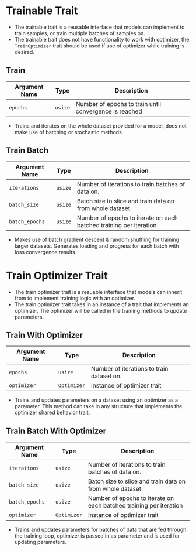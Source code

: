 # Trainable Trait

* The trainable trait is a reusable interface that models can implement to train samples, or train multiple batches of samples on. 
* The trainable trait does not have functionality to work with optimizer, the `TrainOptimizer` trait should be used if use of optimizer while training is desired. 
## Train
| Argument Name | Type    | Description                                            |
| ------------- | ------- | ------------------------------------------------------ |
| `epochs`      | `usize` | Number of epochs to train until convergence is reached |

* Trains and iterates on the whole dataset provided for a model, does not make use of batching or stochastic methods. 
## Train Batch
| Argument Name  | Type    | Description                                                        |
| -------------- | ------- | ------------------------------------------------------------------ |
| `iterations`   | `usize` | Number of iterations to train batches of data on.                  |
| `batch_size`   | `usize` | Batch size to slice and train data on from whole dataset           |
| `batch_epochs` | `usize` | Number of epochs to iterate on each batched training per iteration |

* Makes use of batch gradient descent & random shuffling for training larger datasets. Generates loading and progress for each batch with loss convergence results. 

# Train Optimizer Trait

* The train optimizer trait is a resuable interface that models can inherit from to implement training logic with an optimizer. 
* The train optimizer trait takes in an instance of a trait that implements an optimizer. The optimizer will be called in the training methods to update parameters. 

## Train With Optimizer
| Argument Name | Type        | Description                               |
| ------------- | ----------- | ----------------------------------------- |
| `epochs`      | `usize`     | Number of iterations to train dataset on. |
| `optimizer`   | `Optimizer` | Instance of optimizer trait               |

* Trains and updates parameters on a dataset using an optimizer as a parameter. This method can take in any structure that implements the optimizer shared behavior trait. 

## Train Batch With Optimizer
| Argument Name  | Type        | Description                                                        |
| -------------- | ----------- | ------------------------------------------------------------------ |
| `iterations`   | `usize`     | Number of iterations to train batches of data on.                  |
| `batch_size`   | `usize`     | Batch size to slice and train data on from whole dataset           |
| `batch_epochs` | `usize`     | Number of epochs to iterate on each batched training per iteration |
| `optimizer`    | `Optimizer` | Instance of optimizer trait                                        |

* Trains and updates parameters for batches of data that are fed through the training loop, optimizer is passed in as parameter and is used for updating parameters.